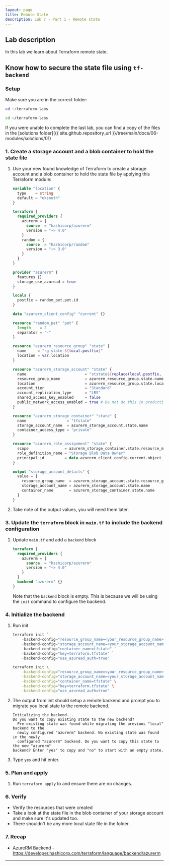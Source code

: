 ```yaml
---
layout: page
title: Remote State
description: Lab 7 - Part 1 - Remote state
---
```


## Lab description

In this lab we learn about Terraform remote state.

## Know how to secure the state file using `tf-backend`

### Setup

Make sure you are in the correct folder:

```powershell
cd ~/terraform-labs
```

```bash
cd ~/terraform-labs
```

If you were unable to complete the last lab, you can find a copy of the files in the [solutions folder]({{ site.github.repository_url }}/tree/main/docs/06-modules/solutions/01)

### 1. Create a storage account and a blob container to hold the state file

1. Use your new found knowledge of Terraform to create a storage account and a blob container to hold the state file by applying this Terraform module:

    ```terraform
    variable "location" {
      type    = string
      default = "uksouth"
    }
    
    terraform {
      required_providers {
        azurerm = {
          source  = "hashicorp/azurerm"
          version = "~> 4.0"
        }
        random = {
          source  = "hashicorp/random"
          version = "~> 3.0"
        }
      }
    }
    
    provider "azurerm" {
      features {}
      storage_use_azuread = true
    }
    
    locals {
      postfix = random_pet.pet.id
    }
    
    data "azurerm_client_config" "current" {}
    
    resource "random_pet" "pet" {
      length    = 2
      separator = "-"
    }
    
    resource "azurerm_resource_group" "state" {
      name     = "rg-state-${local.postfix}"
      location = var.location
    }
    
    resource "azurerm_storage_account" "state" {
      name                          = "ststate${replace(local.postfix, "-", "")}"
      resource_group_name           = azurerm_resource_group.state.name
      location                      = azurerm_resource_group.state.location
      account_tier                  = "Standard"
      account_replication_type      = "LRS"
      shared_access_key_enabled     = false
      public_network_access_enabled = true # Do not do this in production
    }
    
    resource "azurerm_storage_container" "state" {
      name                  = "tfstate"
      storage_account_name  = azurerm_storage_account.state.name
      container_access_type = "private"
    }
    
    resource "azurerm_role_assignment" "state" {
      scope                = azurerm_storage_container.state.resource_manager_id
      role_definition_name = "Storage Blob Data Owner"
      principal_id         = data.azurerm_client_config.current.object_id
    }
    
    output "storage_account_details" {
      value = {
        resource_group_name  = azurerm_storage_account.state.resource_group_name
        storage_account_name = azurerm_storage_account.state.name
        container_name       = azurerm_storage_container.state.name
      }
    }
    ```

2. Take note of the output values, you will need them later.

### 3. Update the `terraform` block in `main.tf` to include the backend configuration

1. Update `main.tf` and add a `backend` block

    ```terraform
    terraform {
      required_providers {
        azurerm = {
          source  = "hashicorp/azurerm"
          version = "~> 4.0"
        }
      }
      backend "azurerm" {}
    }
    ```

    Note that the `backend` block is empty. This is because we will be using the `init` command to configure the backend.

### 4. Initialize the backend

1. Run init

    ```powershell
    terraform init `
        -backend-config="resource_group_name=<your_resource_group_name>" `
        -backend-config="storage_account_name=<your_storage_account_name>" `
        -backend-config="container_name=tfstate" `
        -backend-config="key=terraform.tfstate" `
        -backend-config="use_azuread_auth=true"
    ```

    ```bash
    terraform init \
        -backend-config="resource_group_name=<your_resource_group_name>" \
        -backend-config="storage_account_name=<your_storage_account_name>" \
        -backend-config="container_name=tfstate" \
        -backend-config="key=terraform.tfstate" \
        -backend-config="use_azuread_auth=true"
    ```

2. The output from init should setup a remote backend and prompt you to migrate you local state to the remote backend.

    ```text
    Initializing the backend...
    Do you want to copy existing state to the new backend?
      Pre-existing state was found while migrating the previous "local" backend to the
      newly configured "azurerm" backend. No existing state was found in the newly
      configured "azurerm" backend. Do you want to copy this state to the new "azurerm"
    backend? Enter "yes" to copy and "no" to start with an empty state.
    ```

3. Type `yes` and hit enter.

### 5. Plan and apply

1. Run `terraform apply` to and ensure there are no changes.

### 6. Verify

* Verify the resources that were created
* Take a look at the state file in the blob container of your storage account and make sure it's updated too.
* There shouldn't be any more local state file in the folder.

### 7. Recap

* AzureRM Backend - <https://developer.hashicorp.com/terraform/language/backend/azurerm>

---
